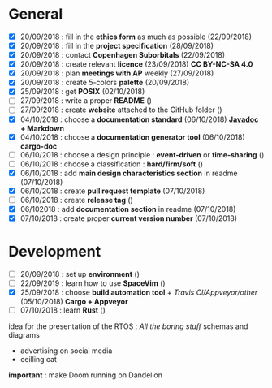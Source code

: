 # General
- [x] 20/09/2018 : fill in the **ethics form** as much as possible (22/09/2018)
- [x] 20/09/2018 : fill in the **project specification** (28/09/2018)
- [x] 20/09/2018 : contact **Copenhagen Suborbitals** (22/09/2018)
- [x] 20/09/2018 : create relevant **licence** (23/09/2018) **CC BY-NC-SA 4.0**
- [x] 20/09/2018 : plan **meetings with AP** weekly (27/09/2018)
- [x] 20/09/2018 : create 5-colors **palette** (20/09/2018)
- [x] 25/09/2018 : get **POSIX** (02/10/2018)
- [ ] 27/09/2018 : write a proper **README** ()
- [ ] 27/09/2018 : create **website** attached to the GitHub folder ()
- [x] 04/10/2018 : choose a **documentation standard** (06/10/2018) **[Javadoc](https://docs.oracle.com/javase/9/javadoc/javadoc.htm#JSJAV-GUID-7A344353-3BBF-45C4-8B28-15025DDCC643) + Markdown**
- [x] 04/10/2018 : choose a **documentation generator tool** (06/10/2018) **cargo-doc**
- [ ] 06/10/2018 : choose a design principle : **event-driven** or **time-sharing** ()
- [ ] 06/10/2018 : choose a classification : **hard/firm/soft** ()
- [x] 06/10/2018 : add **main design characteristics section** in readme (07/10/2018)
- [x] 06/10/2018 : create **pull request template** (07/10/2018)
- [ ] 06/10/2018 : create **release tag** ()
- [x] 06/102018 : add **documentation section** in readme (07/10/2018)
- [x] 07/10/2018 : create proper **current version number** (07/10/2018)

# Development
- [ ] 20/09/2018 : set up **environment** ()
- [ ] 22/09/2019 : learn how to use **SpaceVim** ()
- [x] 25/09/2018 : choose **build automation tool** + *Travis Cl/Appveyor/other*  (05/10/2018) **Cargo + Appveyor**
- [ ] 07/10/2018 : learn **Rust** ()

idea for the presentation of the RTOS :
*All the boring stuff*
schemas and diagrams
+ advertising on social media
+ ceilling cat

**important** : make Doom running on Dandelion